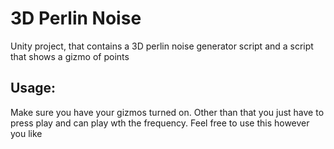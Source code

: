 # 3D Perlin Noise
Unity project, that contains a 3D perlin noise generator script and a script that shows a gizmo of points

## Usage:
Make sure you have your gizmos turned on. Other than that you just have to press play and can play wth the frequency.
Feel free to use this however you like
